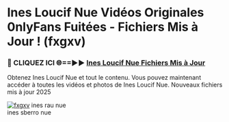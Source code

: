 # Ines Loucif Nue Vidéos Originales 0nlyFans Fuitées - Fichiers Mis à Jour ! (fxgxv)

<h3>🔴 CLIQUEZ ICI 🌐==►► <a href="https://tinyurl.com/2pmr4ezf" rel="nofollow">Ines Loucif Nue Fichiers Mis à Jour</a></h3>

Obtenez Ines Loucif Nue et tout le contenu. Vous pouvez maintenant accéder à toutes les vidéos et photos de Ines Loucif Nue. Nouveaux fichiers mis à jour 2025

[![fxgxv](https://i.imgur.com/6SNvagu.gif)](https://tinyurl.com/2pmr4ezf)
ines rau nue<br>
ines sberro nue